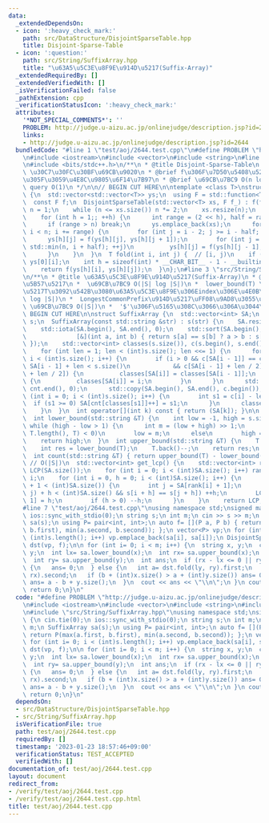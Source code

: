 ```yaml
---
data:
  _extendedDependsOn:
  - icon: ':heavy_check_mark:'
    path: src/DataStructure/DisjointSparseTable.hpp
    title: Disjoint-Sparse-Table
  - icon: ':question:'
    path: src/String/SuffixArray.hpp
    title: "\u63A5\u5C3E\u8F9E\u914D\u5217(Suffix-Array)"
  _extendedRequiredBy: []
  _extendedVerifiedWith: []
  _isVerificationFailed: false
  _pathExtension: cpp
  _verificationStatusIcon: ':heavy_check_mark:'
  attributes:
    '*NOT_SPECIAL_COMMENTS*': ''
    PROBLEM: http://judge.u-aizu.ac.jp/onlinejudge/description.jsp?id=2644
    links:
    - http://judge.u-aizu.ac.jp/onlinejudge/description.jsp?id=2644
  bundledCode: "#line 1 \"test/aoj/2644.test.cpp\"\n#define PROBLEM \"http://judge.u-aizu.ac.jp/onlinejudge/description.jsp?id=2644\"\
    \n#include <iostream>\n#include <vector>\n#include <string>\n#line 2 \"src/DataStructure/DisjointSparseTable.hpp\"\
    \n#include <bits/stdc++.h>\n/**\n * @title Disjoint-Sparse-Table\n * @category\
    \ \u30C7\u30FC\u30BF\u69CB\u9020\n * @brief f\u306F\u7D50\u5408\u5247\u3092\u307F\
    \u305F\u3059\u4E8C\u9805\u6F14\u7B97\n * @brief \u69CB\u7BC9 O(n log n)\n * @brief\
    \ query O(1)\n */\n\n// BEGIN CUT HERE\n\ntemplate <class T>\nstruct DisjointSparseTable\
    \ {\n  std::vector<std::vector<T>> ys;\n  using F = std::function<T(T, T)>;\n\
    \  const F f;\n  DisjointSparseTable(std::vector<T> xs, F f_) : f(f_) {\n    int\
    \ n = 1;\n    while (n <= xs.size()) n *= 2;\n    xs.resize(n);\n    ys.emplace_back(xs);\n\
    \    for (int h = 1;; ++h) {\n      int range = (2 << h), half = range / 2;\n\
    \      if (range > n) break;\n      ys.emplace_back(xs);\n      for (int i = half;\
    \ i < n; i += range) {\n        for (int j = i - 2; j >= i - half; --j)\n    \
    \      ys[h][j] = f(ys[h][j], ys[h][j + 1]);\n        for (int j = i + 1; j <\
    \ std::min(n, i + half); ++j)\n          ys[h][j] = f(ys[h][j - 1], ys[h][j]);\n\
    \      }\n    }\n  }\n  T fold(int i, int j) {  // [i, j)\n    if (i == --j) return\
    \ ys[0][i];\n    int h = sizeof(int) * __CHAR_BIT__ - 1 - __builtin_clz(i ^ j);\n\
    \    return f(ys[h][i], ys[h][j]);\n  }\n};\n#line 3 \"src/String/SuffixArray.hpp\"\
    \n/**\n * @title \u63A5\u5C3E\u8F9E\u914D\u5217(Suffix-Array)\n * @category \u6587\
    \u5B57\u5217\n *  \u69CB\u7BC9 O(|S| log |S|)\n *  lower_bound(T) \u6587\u5B57\
    \u5217T\u3092\u542B\u3080\u63A5\u5C3E\u8F9E\u306Eindex\u306E\u4E0B\u9650 O(|T|\
    \ log |S|)\n *  LongestCommonPrefix\u914D\u5217\uFF08\u9AD8\u3055\u914D\u5217\uFF09\
    \ \u69CB\u7BC9 O(|S|)\n *  '$'\u306F\u5165\u308C\u3066\u306A\u3044\n */\n\n//\
    \ BEGIN CUT HERE\n\nstruct SuffixArray {\n  std::vector<int> SA;\n  const std::string\
    \ s;\n  SuffixArray(const std::string &str) : s(str) {\n    SA.resize(s.size());\n\
    \    std::iota(SA.begin(), SA.end(), 0);\n    std::sort(SA.begin(), SA.end(),\n\
    \              [&](int a, int b) { return s[a] == s[b] ? a > b : s[a] < s[b];\
    \ });\n    std::vector<int> classes(s.size()), c(s.begin(), s.end()), cnt(s.size());\n\
    \    for (int len = 1; len < (int)s.size(); len <<= 1) {\n      for (int i = 0;\
    \ i < (int)s.size(); i++) {\n        if (i > 0 && c[SA[i - 1]] == c[SA[i]] &&\
    \ SA[i - 1] + len < s.size()\n            && c[SA[i - 1] + len / 2] == c[SA[i]\
    \ + len / 2]) {\n          classes[SA[i]] = classes[SA[i - 1]];\n        } else\
    \ {\n          classes[SA[i]] = i;\n        }\n      }\n      std::iota(cnt.begin(),\
    \ cnt.end(), 0);\n      std::copy(SA.begin(), SA.end(), c.begin());\n      for\
    \ (int i = 0; i < (int)s.size(); i++) {\n        int s1 = c[i] - len;\n      \
    \  if (s1 >= 0) SA[cnt[classes[s1]]++] = s1;\n      }\n      classes.swap(c);\n\
    \    }\n  }\n  int operator[](int k) const { return (SA[k]); }\n\n  // O(|T|log|S|)\n\
    \  int lower_bound(std::string &T) {\n    int low = -1, high = s.size();\n   \
    \ while (high - low > 1) {\n      int m = (low + high) >> 1;\n      if (s.compare(SA[m],\
    \ T.length(), T) < 0)\n        low = m;\n      else\n        high = m;\n    }\n\
    \    return high;\n  }\n  int upper_bound(std::string &T) {\n    T.back()++;\n\
    \    int res = lower_bound(T);\n    T.back()--;\n    return res;\n  }\n  // O(|T|log|S|)\n\
    \  int count(std::string &T) { return upper_bound(T) - lower_bound(T); }\n\n \
    \ // O(|S|)\n  std::vector<int> get_lcp() {\n    std::vector<int> rank(SA.size()),\
    \ LCP(SA.size());\n    for (int i = 0; i < (int)SA.size(); i++) rank[SA[i]] =\
    \ i;\n    for (int i = 0, h = 0; i < (int)SA.size(); i++) {\n      if (rank[i]\
    \ + 1 < (int)SA.size()) {\n        int j = SA[rank[i] + 1];\n        while (std::max(i,\
    \ j) + h < (int)SA.size() && s[i + h] == s[j + h]) ++h;\n        LCP[rank[i] +\
    \ 1] = h;\n        if (h > 0) --h;\n      }\n    }\n    return LCP;\n  }\n};\n\
    #line 7 \"test/aoj/2644.test.cpp\"\nusing namespace std;\nsigned main() {\n cin.tie(0);\n\
    \ ios::sync_with_stdio(0);\n string s;\n int m;\n cin >> s >> m;\n SuffixArray\
    \ sa(s);\n using P= pair<int, int>;\n auto f= [](P a, P b) { return P(max(a.first,\
    \ b.first), min(a.second, b.second)); };\n vector<P> vp;\n for (int i= 0; i <\
    \ (int)s.length(); i++) vp.emplace_back(sa[i], sa[i]);\n DisjointSparseTable<P>\
    \ dst(vp, f);\n\n for (int i= 0; i < m; i++) {\n  string x, y;\n  cin >> x >>\
    \ y;\n  int lx= sa.lower_bound(x);\n  int rx= sa.upper_bound(x);\n  int ly= sa.lower_bound(y);\n\
    \  int ry= sa.upper_bound(y);\n  int ans;\n  if (rx - lx <= 0 || ry - ly <= 0)\
    \ {\n   ans= 0;\n  } else {\n   int a= dst.fold(ly, ry).first;\n   int b= dst.fold(lx,\
    \ rx).second;\n   if (b + (int)x.size() > a + (int)y.size()) ans= 0;\n   else\
    \ ans= a - b + y.size();\n  }\n  cout << ans << \"\\n\";\n }\n cout << flush;\n\
    \ return 0;\n}\n"
  code: "#define PROBLEM \"http://judge.u-aizu.ac.jp/onlinejudge/description.jsp?id=2644\"\
    \n#include <iostream>\n#include <vector>\n#include <string>\n#include \"src/DataStructure/DisjointSparseTable.hpp\"\
    \n#include \"src/String/SuffixArray.hpp\"\nusing namespace std;\nsigned main()\
    \ {\n cin.tie(0);\n ios::sync_with_stdio(0);\n string s;\n int m;\n cin >> s >>\
    \ m;\n SuffixArray sa(s);\n using P= pair<int, int>;\n auto f= [](P a, P b) {\
    \ return P(max(a.first, b.first), min(a.second, b.second)); };\n vector<P> vp;\n\
    \ for (int i= 0; i < (int)s.length(); i++) vp.emplace_back(sa[i], sa[i]);\n DisjointSparseTable<P>\
    \ dst(vp, f);\n\n for (int i= 0; i < m; i++) {\n  string x, y;\n  cin >> x >>\
    \ y;\n  int lx= sa.lower_bound(x);\n  int rx= sa.upper_bound(x);\n  int ly= sa.lower_bound(y);\n\
    \  int ry= sa.upper_bound(y);\n  int ans;\n  if (rx - lx <= 0 || ry - ly <= 0)\
    \ {\n   ans= 0;\n  } else {\n   int a= dst.fold(ly, ry).first;\n   int b= dst.fold(lx,\
    \ rx).second;\n   if (b + (int)x.size() > a + (int)y.size()) ans= 0;\n   else\
    \ ans= a - b + y.size();\n  }\n  cout << ans << \"\\n\";\n }\n cout << flush;\n\
    \ return 0;\n}\n"
  dependsOn:
  - src/DataStructure/DisjointSparseTable.hpp
  - src/String/SuffixArray.hpp
  isVerificationFile: true
  path: test/aoj/2644.test.cpp
  requiredBy: []
  timestamp: '2023-01-23 18:57:46+09:00'
  verificationStatus: TEST_ACCEPTED
  verifiedWith: []
documentation_of: test/aoj/2644.test.cpp
layout: document
redirect_from:
- /verify/test/aoj/2644.test.cpp
- /verify/test/aoj/2644.test.cpp.html
title: test/aoj/2644.test.cpp
---
```

